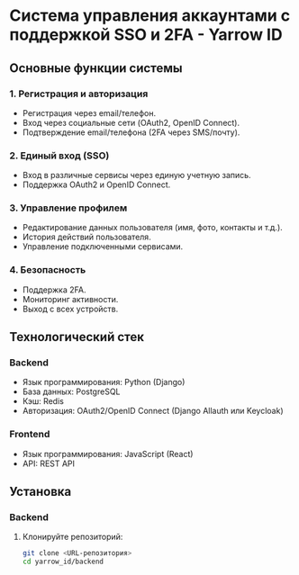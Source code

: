 # Система управления аккаунтами с поддержкой SSO и 2FA - Yarrow ID

## Основные функции системы

### 1. Регистрация и авторизация
- Регистрация через email/телефон.
- Вход через социальные сети (OAuth2, OpenID Connect).
- Подтверждение email/телефона (2FA через SMS/почту).

### 2. Единый вход (SSO)
- Вход в различные сервисы через единую учетную запись.
- Поддержка OAuth2 и OpenID Connect.

### 3. Управление профилем
- Редактирование данных пользователя (имя, фото, контакты и т.д.).
- История действий пользователя.
- Управление подключенными сервисами.

### 4. Безопасность
- Поддержка 2FA.
- Мониторинг активности.
- Выход с всех устройств.

## Технологический стек

### Backend
- Язык программирования: Python (Django)
- База данных: PostgreSQL
- Кэш: Redis
- Авторизация: OAuth2/OpenID Connect (Django Allauth или Keycloak)

### Frontend
- Язык программирования: JavaScript (React)
- API: REST API

## Установка

### Backend

1. Клонируйте репозиторий:
   ```bash
   git clone <URL-репозитория>
   cd yarrow_id/backend
